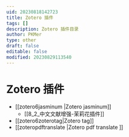 ```yaml
---
uid: 20230818142723
title: Zotero 插件
tags: []
description: Zotero 插件目录
author: PKMer
type: other
draft: false
editable: false
modified: 20230829113540
---
```


# Zotero 插件

- [[zotero6jasminum |Zotero jasminum]]
	- [[8_2_中文文献增强-茉莉花插件]]
- [[zotero6zoterotag|Zotero tag]]
- [[zoteropdftranslate |Zotero pdf translate ]]